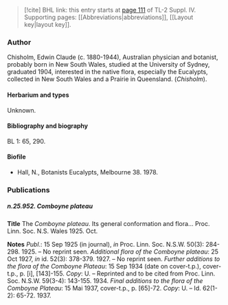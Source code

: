 > [!cite] BHL link: this entry starts at [page 111](https://www.biodiversitylibrary.org/item/103860#page/121/mode/1up) of TL-2 Suppl. IV.
> Supporting pages: [[Abbreviations|abbreviations]], [[Layout key|layout key]].

### Author

Chisholm, Edwin Claude (c. 1880-1944), Australian physician and botanist, probably born in New South Wales, studied at the University of Sydney, graduated 1904, interested in the native flora, especially the Eucalypts, collected in New South Wales and a Prairie in Queensland. (*Chisholm*).

#### Herbarium and types

Unknown.

#### Bibliography and biography

BL 1: 65, 290.

#### Biofile

- Hall, N., Botanists Eucalypts, Melbourne 38. 1978.

### Publications

##### n.25.952. Comboyne plateau

**Title**
The *Comboyne plateau*. Its general conformation and flora... Proc. Linn. Soc. N.S. Wales 1925. Oct.

**Notes**
*Publ*.: 15 Sep 1925 (in journal), *in* Proc. Linn. Soc. N.S.W. 50(3): 284-298. 1925. – No reprint seen.
*Additional flora of the Comboyne plateau*: 25 Oct 1927, *in* id. 52(3): 378-379. 1927. – No reprint seen.
*Further additions to the flora of the Comboyne Plateau*: 15 Sep 1934 (date on cover-t.p.), cover-t.p., p. \[i\], \[143\]-155. *Copy*: U. – Reprinted and to be cited from Proc. Linn. Soc. N.S.W. 59(3-4): 143-155. 1934.
*Final additions to the flora of the Comboyne Plateau*: 15 Mai 1937, cover-t.p., p. \[65\]-72.
*Copy*: U. – Id. 62(1-2): 65-72. 1937.

